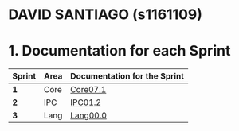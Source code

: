 **DAVID SANTIAGO** (s1161109)
===============================

# 1. Documentation for each Sprint


|Sprint  | Area | Documentation for the Sprint |
|--------|------|------------------------------|
| **1**  | Core | [Core07.1](sp1)         |
| **2**  | IPC  | [IPC01.2](sp2)         |																				
| **3**  | Lang | [Lang00.0](sp3)         |																			
